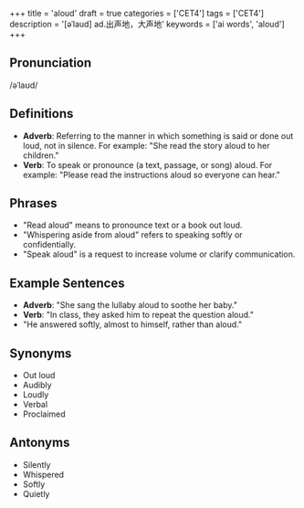 +++
title = 'aloud'
draft = true
categories = ['CET4']
tags = ['CET4']
description = '[əˈlaud] ad.出声地，大声地'
keywords = ['ai words', 'aloud']
+++

## Pronunciation
/əˈlaʊd/

## Definitions
- **Adverb**: Referring to the manner in which something is said or done out loud, not in silence. For example: "She read the story aloud to her children."
- **Verb**: To speak or pronounce (a text, passage, or song) aloud. For example: "Please read the instructions aloud so everyone can hear."

## Phrases
- "Read aloud" means to pronounce text or a book out loud.
- "Whispering aside from aloud" refers to speaking softly or confidentially.
- "Speak aloud" is a request to increase volume or clarify communication.

## Example Sentences
- **Adverb**: "She sang the lullaby aloud to soothe her baby."
- **Verb**: "In class, they asked him to repeat the question aloud."
- "He answered softly, almost to himself, rather than aloud."

## Synonyms
- Out loud
- Audibly
- Loudly
- Verbal
- Proclaimed

## Antonyms
- Silently
- Whispered
- Softly
- Quietly
